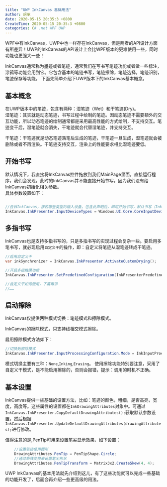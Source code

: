 ```yaml
---
title: "UWP InkCanvas 基础用法"
author: 胡承
date: 2020-05-15 20:35:3 +0800
CreateTime: 2020-05-15 20:35:3 +0800
categories: C# .net WPF UWP
---
```


WPF中有InkCanvas，UWP中也一样存在InkCanvas，但是两者的API设计方面有所差异！UWP的InkCanvas的API设计上会比WPF版本的更难使用一些，同时功能也更强大一些！

<!-- more -->


InkCanvas通常称为墨迹或者笔迹，通常我们在写书写笔迹功能或者做一些标注，涂鸦等功能会用到它。它包含基本的笔迹书写，笔迹擦除，笔迹选择，笔迹识别，笔迹保存等功能。
下面先简单介绍下UWP版本下的InkCanvas基本概念。

## 基本概念 ##

在UWP版本中的笔迹，包含有两种：湿笔迹（Wet）和干笔迹(Dry)。  
湿笔迹：其实就是动态笔迹，书写过程中绘制的笔迹。因动态笔迹不需要额外的交互功能，所以动态笔迹的绘制通常都是采用最高性能的方式绘制，不支持交互。笔迹变干后，湿笔迹就会消失，干笔迹就会代替湿笔迹，并支持交互。

干笔迹：干笔迹就是动态笔迹落笔后生成的笔迹，干笔迹一旦生成，湿笔迹就会被删除或者不再渲染。干笔迹支持交互，渲染上的性能要求相比湿笔迹要低。

## 开始书写 ##

默认情况下，我直接将InkCanvas控件拖放到我们MainPage里面，直接运行程序，我们会发现，此时的InkCanvas并不能直接开始书写，因为我们没有给InkCanvas初始化相关参数。  
具体参数设置如下：  
```cs

//告诉InkCanvas，接收哪些类型的输入设备。包含此声明后，即可开始书写，默认书写（Inking）模式，颜色黑色。
InkCanvas.InkPresenter.InputDeviceTypes = Windows.UI.Core.CoreInputDeviceTypes.Mouse | Windows.UI.Core.CoreInputDeviceTypes.Pen | Windows.UI.Core.CoreInputDeviceTypes.Touch;

```
## 多指书写 ##

InkCanvas也是支持多指书写的，只是多指书写的实现过程会复杂一些。要启用多笔书写，就必现启用`自定义干`的操作，即：自定义将笔迹从湿笔迹转成干笔迹。
```cs
//启用自定义干
var inkSynchronizer = InkCanvas.InkPresenter.ActivateCustomDrying();

//开启多指触摸功能
InkCanvas.InkPresenter.SetPredefinedConfiguration(InkPresenterPredefinedConfiguration.SimpleMultiplePointer);

//自定义干如何使用，下篇再讲
//……
```

## 启动擦除 ##

InkCanvas仅提供两种模式切换：笔迹模式和擦除模式。

InkCanvas的擦除模式，只支持线相交模式擦除。

启用擦除模式方法如下：
```cs
//切换到擦除模式
InkCanvas.InkPresenter.InputProcessingConfiguration.Mode = InkInputProcessingMode.Erasing;
```
模式切换主要有三种：`None`,`Inking`,`Erasing`。
使用擦除功能特别要注意，采用了自定义干模式，是不能启用擦除的，否则会报错，提示：调用的时机不正确。

## 基本设置 ##

InkCanvas提供一些基础的设置方法，比如：笔迹的颜色，粗细，是否高亮，宽度，高度等。这些属性的设置都在`InkDrawingAttributes`对象中。可通过`InkCanvas.InkPresenter.CopyDefaultDrawingAttributes();`获取默认参数设置，然后根据`InkCanvas.InkPresenter.UpdateDefaultDrawingAttributes(drawingAttributes);`进行修改。

值得注意的是,PenTip可用来设置笔尖显示效果，如下设置：
```cs
    //设置笔迹使用圆形
    DrawingAttributes.PenTip = PenTipShape.Circle;
    //通过矩阵变换来设置笔尖形状
    DrawingAttributes.PenTipTransform = Matrix3x2.CreateSkew(4, 4);
```

UWP InkCanvas的基本用法就先介绍到这儿，有了这些功能就可以完成一些基础的功能开发了，后面会再介绍一些更高级的用法。

